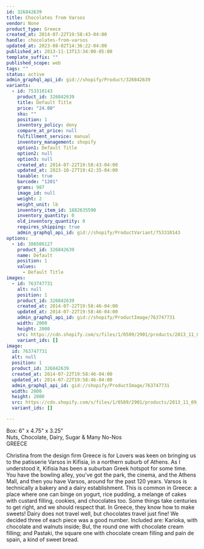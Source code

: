 ```yaml
---
id: 326842639
title: Chocolates from Varsos
vendor: None
product_type: Greece
created_at: 2014-07-22T19:58:43-04:00
handle: chocolates-from-varsos
updated_at: 2023-08-02T14:36:22-04:00
published_at: 2013-11-13T13:34:00-05:00
template_suffix: ""
published_scope: web
tags: ""
status: active
admin_graphql_api_id: gid://shopify/Product/326842639
variants:
  - id: 753310143
    product_id: 326842639
    title: Default Title
    price: "24.00"
    sku: ""
    position: 1
    inventory_policy: deny
    compare_at_price: null
    fulfillment_service: manual
    inventory_management: shopify
    option1: Default Title
    option2: null
    option3: null
    created_at: 2014-07-22T19:58:43-04:00
    updated_at: 2023-10-27T19:42:35-04:00
    taxable: true
    barcode: "1201"
    grams: 907
    image_id: null
    weight: 2
    weight_unit: lb
    inventory_item_id: 1882635590
    inventory_quantity: 0
    old_inventory_quantity: 0
    requires_shipping: true
    admin_graphql_api_id: gid://shopify/ProductVariant/753310143
options:
  - id: 386506127
    product_id: 326842639
    name: Default
    position: 1
    values:
      - Default Title
images:
  - id: 763747731
    alt: null
    position: 1
    product_id: 326842639
    created_at: 2014-07-22T19:58:46-04:00
    updated_at: 2014-07-22T19:58:46-04:00
    admin_graphql_api_id: gid://shopify/ProductImage/763747731
    width: 2000
    height: 2000
    src: https://cdn.shopify.com/s/files/1/0589/2901/products/2013_11_09_Kiosk_1504_1.jpeg?v=1406073526
    variant_ids: []
image:
  id: 763747731
  alt: null
  position: 1
  product_id: 326842639
  created_at: 2014-07-22T19:58:46-04:00
  updated_at: 2014-07-22T19:58:46-04:00
  admin_graphql_api_id: gid://shopify/ProductImage/763747731
  width: 2000
  height: 2000
  src: https://cdn.shopify.com/s/files/1/0589/2901/products/2013_11_09_Kiosk_1504_1.jpeg?v=1406073526
  variant_ids: []

---
```


Box: 6" x 4.75" x 3.25"  
Nuts, Chocolate, Dairy, Sugar & Many No-Nos  
GREECE

Christina from the design firm Greece is for Lovers was keen on bringing us to the patisserie Varsos in Kifisia, in a northern suburb of Athens. As I understood it, Kifisia has been a suburban Greek hotspot for some time. You have the bowling alley, you’ve got the park, the cinema, and the Athens Mall, and then you have Varsos, around for the past 120 years. Varsos is technically a bakery and a dairy establishment. This is common in Greece: a place where one can binge on yogurt, rice pudding, a melange of cakes with custard filling, cookies, and chocolates too. Some things take centuries to get right, and we should respect that. In Greece, they know how to make sweets! Dairy does not travel well, but chocolates travel just fine! We decided three of each piece was a good number. Included are: Karioka, with chocolate and walnuts inside; Bul, the round one with chocolate cream filling; and Pastaki, the square one with chocolate cream filling and pain de spain, a kind of sweet bread.